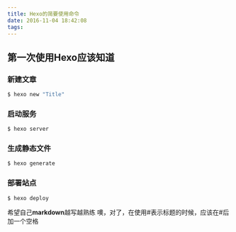```yaml
---
title: Hexo的简要使用命令
date: 2016-11-04 18:42:08
tags:
---
```

## 第一次使用Hexo应该知道
### 新建文章
``` bash
$ hexo new "Title"
```

### 启动服务
``` bash
$ hexo server
```

### 生成静态文件
``` bash
$ hexo generate
```

### 部署站点
```bash
$ hexo deploy
```

希望自己<b>markdown</b>越写越熟练
噢，对了，在使用#表示标题的时候，应该在#后加一个空格

